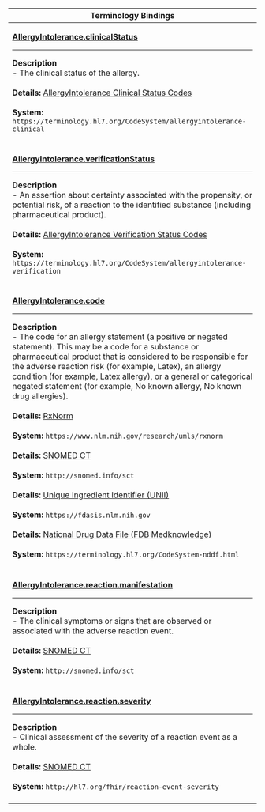 |Terminology Bindings|
|---|
|<p>**[AllergyIntolerance.clinicalStatus](https://hl7.org/fhir/r4/allergyintolerance-definitions.html#AllergyIntolerance.clinicalStatus)**<hr>**Description**<br>- The clinical status of the allergy.<br><br>**Details:** [AllergyIntolerance Clinical Status Codes](https://hl7.org/fhir/r4/valueset-allergyintolerance-clinical.html)<br><br>**System:** `https://terminology.hl7.org/CodeSystem/allergyintolerance-clinical`<br><br>|
|<p>**[AllergyIntolerance.verificationStatus](https://hl7.org/fhir/r4/allergyintolerance-definitions.html#AllergyIntolerance.verificationStatus)**<hr>**Description**<br>- An assertion about certainty associated with the propensity, or potential risk, of a reaction to the identified substance (including pharmaceutical product).<br><br>**Details:** [AllergyIntolerance Verification Status Codes](https://hl7.org/fhir/r4/valueset-allergyintolerance-verification.html)<br><br>**System:** `https://terminology.hl7.org/CodeSystem/allergyintolerance-verification`<br><br>|
|<p>**[AllergyIntolerance.code](https://hl7.org/fhir/r4/allergyintolerance-definitions.html#AllergyIntolerance.code)**<hr>**Description**<br>- The code for an allergy statement (a positive or negated statement). This may be a code for a substance or pharmaceutical product that is considered to be responsible for the adverse reaction risk (for example, Latex), an allergy condition (for example, Latex allergy), or a general or categorical negated statement (for example, No known allergy, No known drug allergies).<br><br>**Details:** [RxNorm](https://hl7.org/fhir/r4/rxnorm.html)<br><br>**System:** `https://www.nlm.nih.gov/research/umls/rxnorm`<br><br>**Details:** [SNOMED CT](https://hl7.org/fhir/r4/valueset-allergyintolerance-code.html)<br><br>**System:** `http://snomed.info/sct`<br><br>**Details:** [Unique Ingredient Identifier (UNII)](https://hl7.org/fhir/R4/unii.html)<br><br>**System:** `https://fdasis.nlm.nih.gov`<br><br>**Details:** [National Drug Data File (FDB Medknowledge)](https://terminology.hl7.org/CodeSystem-nddf.html)<br><br>**System:** `https://terminology.hl7.org/CodeSystem-nddf.html`<br><br>|
|<p>**[AllergyIntolerance.reaction.manifestation](https://hl7.org/fhir/r4/allergyintolerance-definitions.html#AllergyIntolerance.reaction.manifestation)**<hr>**Description**<br>- The clinical symptoms or signs that are observed or associated with the adverse reaction event.<br><br>**Details:** [SNOMED CT](https://hl7.org/fhir/r4/valueset-clinical-findings.html)<br><br>**System:** `http://snomed.info/sct`<br><br>|
|<p>**[AllergyIntolerance.reaction.severity](https://hl7.org/fhir/r4/allergyintolerance-definitions.html#AllergyIntolerance.reaction.severity)**<hr>**Description**<br>- Clinical assessment of the severity of a reaction event as a whole.<br><br>**Details:** [SNOMED CT](https://hl7.org/fhir/r4/valueset-clinical-findings.html)<br><br>**System:** `http://hl7.org/fhir/reaction-event-severity`<br><br>|
